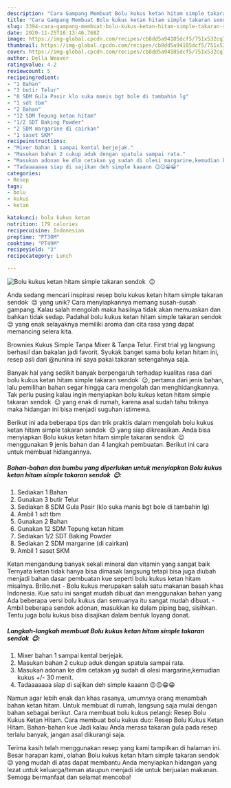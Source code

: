 ```yaml
---
description: "Cara Gampang Membuat Bolu kukus ketan hitam simple takaran sendok  😉, Enak Banget"
title: "Cara Gampang Membuat Bolu kukus ketan hitam simple takaran sendok  😉, Enak Banget"
slug: 3394-cara-gampang-membuat-bolu-kukus-ketan-hitam-simple-takaran-sendok-enak-banget
date: 2020-11-25T16:13:46.768Z
image: https://img-global.cpcdn.com/recipes/cb8dd5a94185dcf5/751x532cq70/bolu-kukus-ketan-hitam-simple-takaran-sendok-😉-foto-resep-utama.jpg
thumbnail: https://img-global.cpcdn.com/recipes/cb8dd5a94185dcf5/751x532cq70/bolu-kukus-ketan-hitam-simple-takaran-sendok-😉-foto-resep-utama.jpg
cover: https://img-global.cpcdn.com/recipes/cb8dd5a94185dcf5/751x532cq70/bolu-kukus-ketan-hitam-simple-takaran-sendok-😉-foto-resep-utama.jpg
author: Della Weaver
ratingvalue: 4.2
reviewcount: 5
recipeingredient:
- "1 Bahan"
- "3 butir Telur"
- "8 SDM Gula Pasir klo suka manis bgt bole di tambahin lg"
- "1 sdt tbm"
- "2 Bahan"
- "12 SDM Tepung ketan hitam"
- "1/2 SDT Baking Powder"
- "2 SDM margarine di cairkan"
- "1 saset SKM"
recipeinstructions:
- "Mixer bahan 1 sampai kental berjejak."
- "Masukan bahan 2 cukup aduk dengan spatula sampai rata."
- "Masukan adonan ke dlm cetakan yg sudah di olesi margarine,kemudian kukus +/- 30 menit."
- "Tadaaaaaaa siap di sajikan deh simple kaaann 😉😉😁😁"
categories:
- Resep
tags:
- bolu
- kukus
- ketan

katakunci: bolu kukus ketan 
nutrition: 179 calories
recipecuisine: Indonesian
preptime: "PT30M"
cooktime: "PT49M"
recipeyield: "3"
recipecategory: Lunch

---
```



![Bolu kukus ketan hitam simple takaran sendok  😉](https://img-global.cpcdn.com/recipes/cb8dd5a94185dcf5/751x532cq70/bolu-kukus-ketan-hitam-simple-takaran-sendok-😉-foto-resep-utama.jpg)

Anda sedang mencari inspirasi resep bolu kukus ketan hitam simple takaran sendok  😉 yang unik? Cara menyiapkannya memang susah-susah gampang. Kalau salah mengolah maka hasilnya tidak akan memuaskan dan bahkan tidak sedap. Padahal bolu kukus ketan hitam simple takaran sendok  😉 yang enak selayaknya memiliki aroma dan cita rasa yang dapat memancing selera kita.

Brownies Kukus Simple Tanpa Mixer &amp; Tanpa Telur. First trial yg langsung berhasil dan bakalan jadi favorit. Syukak banget sama bolu ketan hitam ini, resep asli dari @nunina ini saya pakai takaran setengahnya saja.

Banyak hal yang sedikit banyak berpengaruh terhadap kualitas rasa dari bolu kukus ketan hitam simple takaran sendok  😉, pertama dari jenis bahan, lalu pemilihan bahan segar hingga cara mengolah dan menghidangkannya. Tak perlu pusing kalau ingin menyiapkan bolu kukus ketan hitam simple takaran sendok  😉 yang enak di rumah, karena asal sudah tahu triknya maka hidangan ini bisa menjadi suguhan istimewa.


Berikut ini ada beberapa tips dan trik praktis dalam mengolah bolu kukus ketan hitam simple takaran sendok  😉 yang siap dikreasikan. Anda bisa menyiapkan Bolu kukus ketan hitam simple takaran sendok  😉 menggunakan 9 jenis bahan dan 4 langkah pembuatan. Berikut ini cara untuk membuat hidangannya.

<!--inarticleads1-->

##### Bahan-bahan dan bumbu yang diperlukan untuk menyiapkan Bolu kukus ketan hitam simple takaran sendok  😉:

1. Sediakan 1 Bahan
1. Gunakan 3 butir Telur
1. Sediakan 8 SDM Gula Pasir (klo suka manis bgt bole di tambahin lg)
1. Ambil 1 sdt tbm
1. Gunakan 2 Bahan
1. Gunakan 12 SDM Tepung ketan hitam
1. Sediakan 1/2 SDT Baking Powder
1. Sediakan 2 SDM margarine (di cairkan)
1. Ambil 1 saset SKM


Ketan mengandung banyak sekali mineral dan vitamin yang sangat baik Ternyata ketan tidak hanya bisa dimasak langsung tetapi bisa juga diubah menjadi bahan dasar pembuatan kue seperti bolu kukus ketan hitam misalnya. Brilio.net - Bolu kukus merupakan salah satu makanan basah khas Indonesia. Kue satu ini sangat mudah dibuat dan menggunakan bahan yang Ada beberapa versi bolu kukus dan semuanya itu sangat mudah dibuat. - Ambil beberapa sendok adonan, masukkan ke dalam piping bag, sisihkan. Tentu juga bolu kukus bisa disajikan dalam bentuk loyang donat. 

<!--inarticleads2-->

##### Langkah-langkah membuat Bolu kukus ketan hitam simple takaran sendok  😉:

1. Mixer bahan 1 sampai kental berjejak.
1. Masukan bahan 2 cukup aduk dengan spatula sampai rata.
1. Masukan adonan ke dlm cetakan yg sudah di olesi margarine,kemudian kukus +/- 30 menit.
1. Tadaaaaaaa siap di sajikan deh simple kaaann 😉😉😁😁


Namun agar lebih enak dan khas rasanya, umumnya orang menambah bahan ketan hitam. Untuk membuat di rumah, langsung saja mulai dengan bahan sebagai berikut. Cara membuat bolu kukus pelangi: Resep Bolu Kukus Ketan Hitam. Cara membuat bolu kukus duo: Resep Bolu Kukus Ketan Hitam. Bahan-bahan kue Jadi kalau Anda merasa takaran gula pada resep terlalu banyak, jangan asal dikurangi saja. 

Terima kasih telah menggunakan resep yang kami tampilkan di halaman ini. Besar harapan kami, olahan Bolu kukus ketan hitam simple takaran sendok  😉 yang mudah di atas dapat membantu Anda menyiapkan hidangan yang lezat untuk keluarga/teman ataupun menjadi ide untuk berjualan makanan. Semoga bermanfaat dan selamat mencoba!
